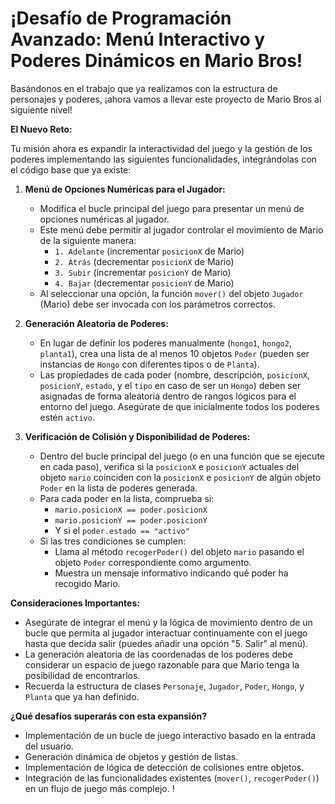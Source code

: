 # ¡Desafío de Programación Avanzado: Menú Interactivo y Poderes Dinámicos en Mario Bros!


Basándonos en el trabajo que ya realizamos con la estructura de personajes y poderes, ¡ahora vamos a llevar este proyecto de Mario Bros al siguiente nivel!

**El Nuevo Reto:**

Tu misión ahora es expandir la interactividad del juego y la gestión de los poderes implementando las siguientes funcionalidades, integrándolas con el código base que ya existe:

1.  **Menú de Opciones Numéricas para el Jugador:**
    * Modifica el bucle principal del juego para presentar un menú de opciones numéricas al jugador.
    * Este menú debe permitir al jugador controlar el movimiento de Mario de la siguiente manera:
        * `1. Adelante` (incrementar `posicionX` de Mario)
        * `2. Atrás` (decrementar `posicionX` de Mario)
        * `3. Subir` (incrementar `posicionY` de Mario)
        * `4. Bajar` (decrementar `posicionY` de Mario)
    * Al seleccionar una opción, la función `mover()` del objeto `Jugador` (Mario) debe ser invocada con los parámetros correctos.

2.  **Generación Aleatoria de Poderes:**
    * En lugar de definir los poderes manualmente (`hongo1`, `hongo2`, `planta1`), crea una lista de al menos 10 objetos `Poder` (pueden ser instancias de `Hongo` con diferentes tipos o de `Planta`).
    * Las propiedades de cada poder (nombre, descripción, `posicionX`, `posicionY`, `estado`, y el `tipo` en caso de ser un `Hongo`) deben ser asignadas de forma aleatoria dentro de rangos lógicos para el entorno del juego. Asegúrate de que inicialmente todos los poderes estén `activo`.

3.  **Verificación de Colisión y Disponibilidad de Poderes:**
    * Dentro del bucle principal del juego (o en una función que se ejecute en cada paso), verifica si la `posicionX` e `posicionY` actuales del objeto `mario` coinciden con la `posicionX` e `posicionY` de algún objeto `Poder` en la lista de poderes generada.
    * Para cada poder en la lista, comprueba si:
        * `mario.posicionX == poder.posicionX`
        * `mario.posicionY == poder.posicionY`
        * Y si el `poder.estado == "activo"`
    * Si las tres condiciones se cumplen:
        * Llama al método `recogerPoder()` del objeto `mario` pasando el objeto `Poder` correspondiente como argumento.
        * Muestra un mensaje informativo indicando qué poder ha recogido Mario.

**Consideraciones Importantes:**

* Asegúrate de integrar el menú y la lógica de movimiento dentro de un bucle que permita al jugador interactuar continuamente con el juego hasta que decida salir (puedes añadir una opción "5. Salir" al menú).
* La generación aleatoria de las coordenadas de los poderes debe considerar un espacio de juego razonable para que Mario tenga la posibilidad de encontrarlos.
* Recuerda la estructura de clases `Personaje`, `Jugador`, `Poder`, `Hongo`, y `Planta` que ya han definido.

**¿Qué desafíos superarás con esta expansión?**

* Implementación de un bucle de juego interactivo basado en la entrada del usuario.
* Generación dinámica de objetos y gestión de listas.
* Implementación de lógica de detección de colisiones entre objetos.
* Integración de las funcionalidades existentes (`mover()`, `recogerPoder()`) en un flujo de juego más complejo.
!